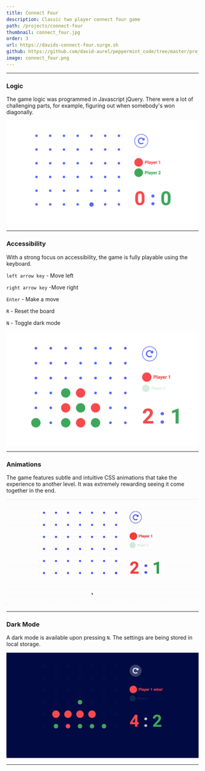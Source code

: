 ```yaml
---
title: Connect Four
description: Classic two player connect four game
path: /projects/connect-four
thumbnail: connect_four.jpg
order: 3
url: https://davids-connect-four.surge.sh
github: https://github.com/david-aurel/peppermint_code/tree/master/projects/connect_four
image: connect_four.png
---
```


---

### Logic

The game logic was programmed in Javascript jQuery. There were a lot of challenging parts, for example, figuring out when somebody's won diagonally.

![img](./start.png)

---

### Accessibility

With a strong focus on accessibility, the game is fully playable using the keyboard.

`left arrow key` - Move left

`right arrow key` -Move right

`Enter` - Make a move

`R` - Reset the board

`N` - Toggle dark mode

![img](./play.png)

---

### Animations

The game features subtle and intuitive CSS animations that take the experience to another level. It was extremely rewarding seeing it come together in the end.

![img](./win.gif)

---

### Dark Mode

A dark mode is available upon pressing `N`. The settings are being stored in local storage.

![img](./night.png)

---
